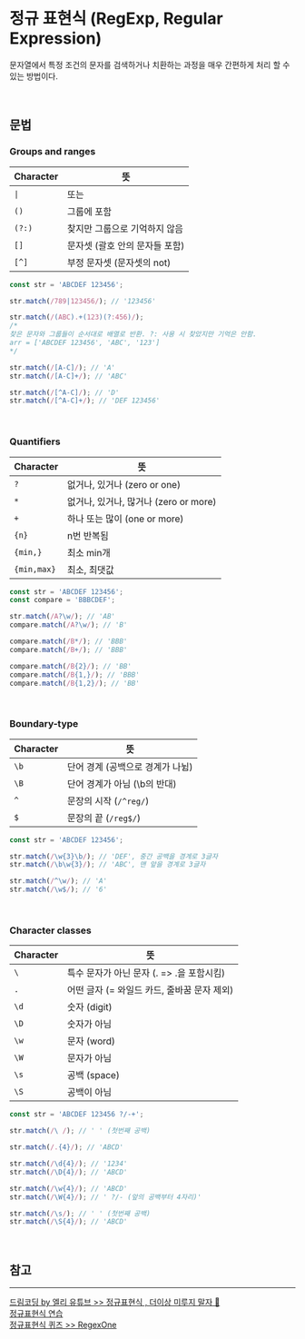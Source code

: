 # 정규 표현식 (RegExp, Regular Expression)

문자열에서 특정 조건의 문자를 검색하거나 치환하는 과정을 매우 간편하게 처리 할 수 있는 방법이다.

<br />

## **문법**

### Groups and ranges

| Character | 뜻                             |
| --------- | ------------------------------ |
| `\|`      | 또는                           |
| `()`      | 그룹에 포함                    |
| `(?:)`    | 찾지만 그룹으로 기억하지 않음  |
| `[]`      | 문자셋 (괄호 안의 문자들 포함) |
| `[^]`     | 부정 문자셋 (문자셋의 not)     |

```js
const str = 'ABCDEF 123456';

str.match(/789|123456/); // '123456'

str.match(/(ABC).+(123)(?:456)/);
/*
찾은 문자와 그룹들이 순서대로 배열로 반환. ?: 사용 시 찾았지만 기억은 안함.
arr = ['ABCDEF 123456', 'ABC', '123']
*/

str.match(/[A-C]/); // 'A'
str.match(/[A-C]+/); // 'ABC'

str.match(/[^A-C]/); // 'D'
str.match(/[^A-C]+/); // 'DEF 123456'
```

<br />

### Quantifiers

| Character   | 뜻                                    |
| ----------- | ------------------------------------- |
| `?`         | 없거나, 있거나 (zero or one)          |
| `*`         | 없거나, 있거나, 많거나 (zero or more) |
| `+`         | 하나 또는 많이 (one or more)          |
| `{n}`       | n번 반복됨                            |
| `{min,}`    | 최소 min개                            |
| `{min,max}` | 최소, 최댓값                          |

```js
const str = 'ABCDEF 123456';
const compare = 'BBBCDEF';

str.match(/A?\w/); // 'AB'
compare.match(/A?\w/); // 'B'

compare.match(/B*/); // 'BBB'
compare.match(/B+/); // 'BBB'

compare.match(/B{2}/); // 'BB'
compare.match(/B{1,}/); // 'BBB'
compare.match(/B{1,2}/); // 'BB'
```

<br />

### Boundary-type

| Character | 뜻                               |
| --------- | -------------------------------- |
| `\b`      | 단어 경계 (공백으로 경계가 나뉨) |
| `\B`      | 단어 경계가 아님 (\b의 반대)     |
| `^`       | 문장의 시작 (`/^reg/`)           |
| `$`       | 문장의 끝 (`/reg$/`)             |

```js
const str = 'ABCDEF 123456';

str.match(/\w{3}\b/); // 'DEF', 중간 공백을 경계로 3글자
str.match(/\b\w{3}/); // 'ABC', 맨 앞을 경계로 3글자

str.match(/^\w/); // 'A'
str.match(/\w$/); // '6'
```

<br />

### Character classes

| Character | 뜻                                          |
| --------- | ------------------------------------------- |
| `\`       | 특수 문자가 아닌 문자 (\. => .을 포함시킴)  |
| `.`       | 어떤 글자 (= 와일드 카드, 줄바꿈 문자 제외) |
| `\d`      | 숫자 (digit)                                |
| `\D`      | 숫자가 아님                                 |
| `\w`      | 문자 (word)                                 |
| `\W`      | 문자가 아님                                 |
| `\s`      | 공백 (space)                                |
| `\S`      | 공백이 아님                                 |

```js
const str = 'ABCDEF 123456 ?/-+';

str.match(/\ /); // ' ' (첫번째 공백)

str.match(/.{4}/); // 'ABCD'

str.match(/\d{4}/); // '1234'
str.match(/\D{4}/); // 'ABCD'

str.match(/\w{4}/); // 'ABCD'
str.match(/\W{4}/); // ' ?/- (앞의 공백부터 4자리)'

str.match(/\s/); // ' ' (첫번째 공백)
str.match(/\S{4}/); // 'ABCD'
```

<br />

## **참고**

---

[드림코딩 by 엘리 유튜브 >> 정규표현식 , 더이상 미루지 말자 🤩](https://www.youtube.com/watch?v=t3M6toIflyQ)  
[정규표현식 연습](regexr.com/5mhou)  
[정규표현식 퀴즈 >> RegexOne](https://regexone.com/)
